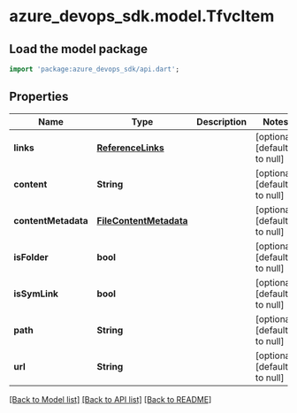 # azure_devops_sdk.model.TfvcItem

## Load the model package
```dart
import 'package:azure_devops_sdk/api.dart';
```

## Properties
Name | Type | Description | Notes
------------ | ------------- | ------------- | -------------
**links** | [**ReferenceLinks**](ReferenceLinks.md) |  | [optional] [default to null]
**content** | **String** |  | [optional] [default to null]
**contentMetadata** | [**FileContentMetadata**](FileContentMetadata.md) |  | [optional] [default to null]
**isFolder** | **bool** |  | [optional] [default to null]
**isSymLink** | **bool** |  | [optional] [default to null]
**path** | **String** |  | [optional] [default to null]
**url** | **String** |  | [optional] [default to null]

[[Back to Model list]](../README.md#documentation-for-models) [[Back to API list]](../README.md#documentation-for-api-endpoints) [[Back to README]](../README.md)



